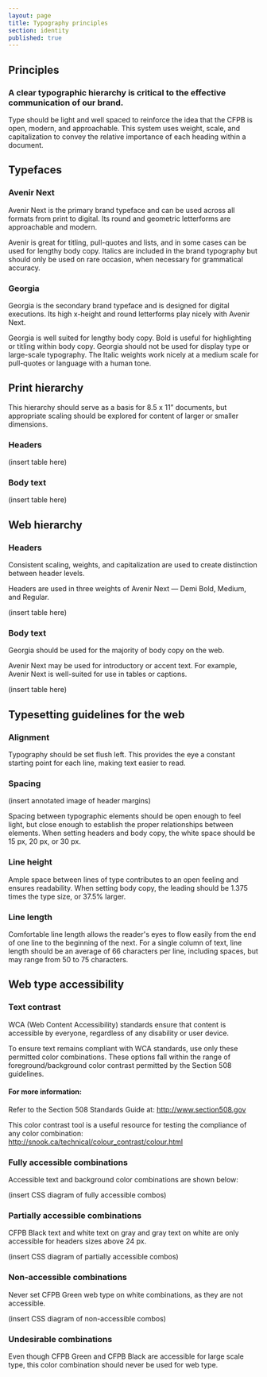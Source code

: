 ```yaml
---
layout: page
title: Typography principles
section: identity
published: true
---
```


## Principles
### A clear typographic hierarchy is critical to the effective communication of our brand.

Type should be light and well spaced to reinforce the idea that the CFPB is
open, modern, and approachable.
This system uses weight, scale, and capitalization to convey the
relative importance of each heading within a document.


## Typefaces

### Avenir Next

Avenir Next is the primary brand typeface and can be used across all formats
from print to digital.
Its round and geometric letterforms are approachable and modern.

Avenir is great for titling, pull-quotes and lists, and in some cases can be used
for lengthy body copy.
Italics are included in the brand typography but should only be used on
rare occasion, when necessary for grammatical accuracy.

### Georgia

Georgia is the secondary brand typeface and is designed for digital executions.
Its high x-height and round letterforms play nicely with Avenir Next.

Georgia is well suited for lengthy body copy.
Bold is useful for highlighting or titling within body copy.
Georgia should not be used for display type or large-scale typography.
The Italic weights work nicely at a medium scale for pull-quotes or
language with a human tone.


## Print hierarchy

This hierarchy should serve as a basis for 8.5 x 11” documents, but
appropriate scaling should be explored for content of larger or smaller dimensions.

### Headers

(insert table here)

### Body text

(insert table here)


## Web hierarchy

### Headers

Consistent scaling, weights, and capitalization are used to
create distinction between header levels.

Headers are used in three weights of Avenir Next — Demi Bold, Medium, and Regular.

(insert table here)

### Body text

Georgia should be used for the majority of body copy on the web.

Avenir Next may be used for introductory or accent text.
For example, Avenir Next is well-suited for use in tables or captions.

(insert table here)


## Typesetting guidelines for the web

### Alignment

Typography should be set flush left.
This provides the eye a constant starting point for each line,
making text easier to read.

### Spacing

(insert annotated image of header margins)

Spacing between typographic elements should be open enough to feel light,
but close enough to establish the proper relationships between elements.
When setting headers and body copy, the white space should be 15 px, 20 px, or 30 px.

### Line height

Ample space between lines of type contributes to an open feeling
and ensures readability.
When setting body copy, the leading should be 1.375 times the type size,
or 37.5% larger.

### Line length

Comfortable line length allows the reader's eyes to flow easily from
the end of one line to the beginning of the next.
For a single column of text, line length should be an average of 66 characters
per line, including spaces, but may range from 50 to 75 characters.


## Web type accessibility

### Text contrast

WCA (Web Content Accessibility) standards ensure that content is accessible
by everyone, regardless of any disability or user device.

To ensure text remains compliant with WCA standards,
use only these permitted color combinations.
These options fall within the range of foreground/background color contrast
permitted by the Section 508 guidelines.

#### For more information:

Refer to the Section 508 Standards Guide at: http://www.section508.gov

This color contrast tool is a useful resource for testing the compliance of any
color combination: http://snook.ca/technical/colour_contrast/colour.html

### Fully accessible combinations

Accessible text and background color combinations are shown below:

(insert CSS diagram of fully accessible combos)

### Partially accessible combinations

CFPB Black text and white text on gray and gray text on white are only accessible
for headers sizes above 24 px.

(insert CSS diagram of partially accessible combos)

### Non-accessible combinations

Never set CFPB Green web type on white combinations, as they are not accessible.

(insert CSS diagram of non-accessible combos)

### Undesirable combinations

Even though CFPB Green and CFPB Black are accessible for large scale type,
this color combination should never be used for web type.
